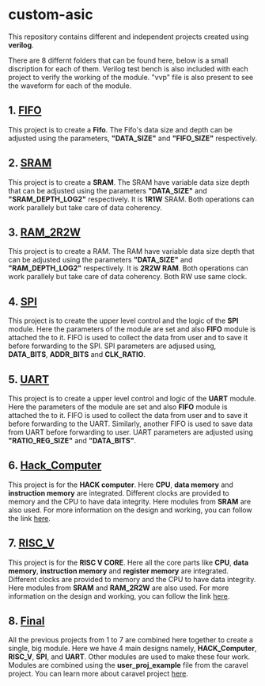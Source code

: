 # custom-asic

This repository contains different and independent projects created using **verilog**.

There are 8 differnt folders that can be found here, below is a small discription for each of them. Verilog test bench is also included with each project to verify the working of the module. "vvp" file is also present to see the waveform for each of the module.

## 1. [FIFO](https://github.com/Bhavuk-HDL/custom-asic/tree/main/Fifo)
This project is to create a **Fifo**. The Fifo's data size and depth can be adjusted using the parameters, **"DATA_SIZE"** and **"FIFO_SIZE"** respectively.

## 2. [SRAM](https://github.com/Bhavuk-HDL/custom-asic/tree/main/SRAM)
This project is to create a **SRAM**. The SRAM have variable data size depth that can be adjusted using the parameters **"DATA_SIZE"** and **"SRAM_DEPTH_LOG2"** respectively. It is **1R1W** SRAM. Both operations can work parallely but take care of data coherency.

## 3. [RAM_2R2W](https://github.com/Bhavuk-HDL/custom-asic/tree/main/RAM_2R2W)
This project is to create a RAM. The RAM have variable data size depth that can be adjusted using the parameters **"DATA_SIZE"** and **"RAM_DEPTH_LOG2"** respectively. It is **2R2W RAM**. Both operations can work parallely but take care of data coherency. Both RW use same clock.

## 4. [SPI](https://github.com/Bhavuk-HDL/custom-asic/tree/main/SPI)
This project is to create the upper level control and the logic of the **SPI** module. Here the parameters of the module are set and also **FIFO** module is attached the to it. FIFO is used to collect the data from user and to save it before forwarding to the SPI. SPI parameters are adjused using, **DATA_BITS**, **ADDR_BITS** and **CLK_RATIO**.

## 5. [UART](https://github.com/Bhavuk-HDL/custom-asic/tree/main/UART)
This project is to create a upper level control and logic of the **UART** module. Here the parameters of the module are set and also **FIFO** module is attached the to it. FIFO is used to collect the data from user and to save it before forwarding to the UART. Similarly, another FIFO is used to save data from UART before forwarding to user. UART parameters are adjusted using **"RATIO_REG_SIZE"** and **"DATA_BITS"**.

## 6. [Hack_Computer](https://github.com/Bhavuk-HDL/custom-asic/tree/main/Hack_Computer)
This project is for the **HACK computer**. Here **CPU**, **data memory** and **instruction memory** are integrated. Different clocks are provided to memory and the CPU to have data integrity. Here modules from **SRAM** are also used.
For more information on the design and working, you can follow the link [here](https://www.nand2tetris.org/).

## 7. [RISC_V](https://github.com/Bhavuk-HDL/custom-asic/tree/main/RISC_V)
This project is for the **RISC V CORE**. Here all the core parts like **CPU**, **data memory**, **instruction memory** and **register memory** are integrated. Different clocks are provided to memory and the CPU to have data integrity. Here modules from **SRAM** and **RAM_2R2W** are also used.
For more information on the design and working, you can follow the link [here](https://www.edx.org/course/building-a-risc-v-cpu-core).

## 8. [Final](https://github.com/Bhavuk-HDL/custom-asic/tree/main/Final)
All the previous projects from 1 to 7 are combined here together to create a single, big module. Here we have 4 main designs namely, **HACK_Computer**, **RISC_V**, **SPI**, and **UART**. Other modules are used to make these four work. Modules are combined using the **user_proj_example** file from the caravel project. 
You can learn more about caravel project [here](https://github.com/efabless/caravel_user_project).
